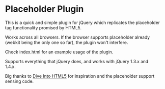 Placeholder Plugin
====================

This is a quick and simple plugin for jQuery which replicates the placeholder tag functionality promised by HTML5.

Works across all browsers. If the browser supports placeholder already (webkit being the only one so far), the plugin won't interfere.

Check index.html for an example usage of the plugin.

Supports everything that jQuery does, and works with jQuery 1.3.x and 1.4.x.

Big thanks to [Dive Into HTML5](http://diveintohtml5.org/) for inspiration and the placeholder support sensing code.